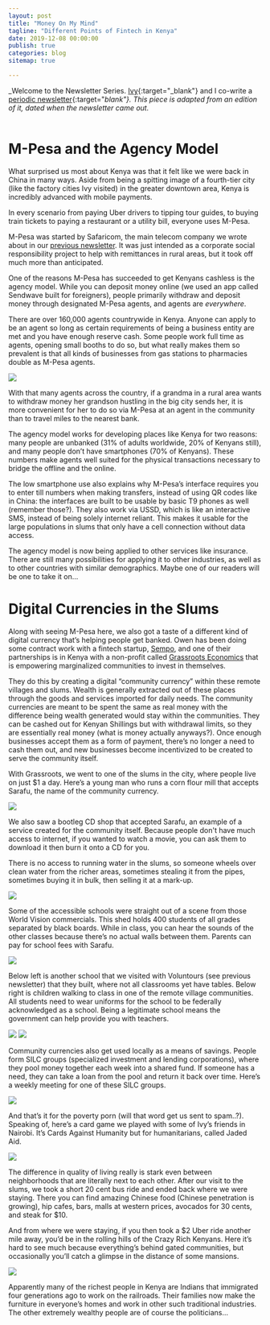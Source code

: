 ```yaml
---
layout: post
title: "Money On My Mind"
tagline: "Different Points of Fintech in Kenya"
date: 2019-12-08 00:00:00
publish: true
categories: blog
sitemap: true

---
```


_Welcome to the Newsletter Series. [Ivy](http://ivyxu.co/?utm_source=referral&&utm_medium=owenwangdotcom){:target="_blank"} and I co-write a [periodic newsletter](https://mailchi.mp/03e9ab1adc54/ivyowen){:target="_blank"}. This piece is adapted from an edition of it, dated when the newsletter came out._
<br/>
<br/>

# M-Pesa and the Agency Model

What surprised us most about Kenya was that it felt like we were back in China in many ways. Aside from being a spitting image of a fourth-tier city (like the factory cities Ivy visited) in the greater downtown area, Kenya is incredibly advanced with mobile payments.

In every scenario from paying Uber drivers to tipping tour guides, to buying train tickets to paying a restaurant or a utility bill, everyone uses M-Pesa.

M-Pesa was started by Safaricom, the main telecom company we wrote about in our [previous newsletter](/blog/kenya). It was just intended as a corporate social responsibility project to help with remittances in rural areas, but it took off much more than anticipated.

One of the reasons M-Pesa has succeeded to get Kenyans cashless is the agency model. While you can deposit money online (we used an app called Sendwave built for foreigners), people primarily withdraw and deposit money through designated M-Pesa agents, and agents are _everywhere_.

There are over 160,000 agents countrywide in Kenya. Anyone can apply to be an agent so long as certain requirements of being a business entity are met and you have enough reserve cash. Some people work full time as agents, opening small booths to do so, but what really makes them so prevalent is that all kinds of businesses from gas stations to pharmacies double as M-Pesa agents.

<img src="https://gallery.mailchimp.com/e9a2a7ba7716f6b270bbe04e5/images/c07f27b4-af13-4704-a942-13c8f2d9b9e3.jpg" />

With that many agents across the country, if a grandma in a rural area wants to withdraw money her grandson hustling in the big city sends her, it is more convenient for her to do so via M-Pesa at an agent in the community than to travel miles to the nearest bank. 

The agency model works for developing places like Kenya for two reasons: many people are unbanked (31% of adults worldwide, 20% of Kenyans still), and many people don’t have smartphones (70% of Kenyans). These numbers make agents well suited for the physical transactions necessary to bridge the offline and the online. 

The low smartphone use also explains why M-Pesa’s interface requires you to enter till numbers when making transfers, instead of using QR codes like in China: the interfaces are built to be usable by basic T9 phones as well (remember those?). They also work via USSD, which is like an interactive SMS, instead of being solely internet reliant. This makes it usable for the large populations in slums that only have a cell connection without data access.

The agency model is now being applied to other services like insurance. There are still many possibilities for applying it to other industries, as well as to other countries with similar demographics. Maybe one of our readers will be one to take it on...

# Digital Currencies in the Slums

Along with seeing M-Pesa here, we also got a taste of a different kind of digital currency that’s helping people get banked. Owen has been doing some contract work with a fintech startup, [Sempo](https://withsempo.com/), and one of their partnerships is in Kenya with a non-profit called [Grassroots Economics](https://www.grassrootseconomics.org/) that is empowering marginalized communities to invest in themselves.

They do this by creating a digital “community currency” within these remote villages and slums. Wealth is generally extracted out of these places through the goods and services imported for daily needs. The community currencies are meant to be spent the same as real money with the difference being wealth generated would stay within the communities. They can be cashed out for Kenyan Shillings but with withdrawal limits, so they are essentially real money (what is money actually anyways?). Once enough businesses accept them as a form of payment, there’s no longer a need to cash them out, and new businesses become incentivized to be created to serve the community itself.

With Grassroots, we went to one of the slums in the city, where people live on just $1 a day. Here’s a young man who runs a corn flour mill that accepts Sarafu, the name of the community currency.

<img src="https://gallery.mailchimp.com/e9a2a7ba7716f6b270bbe04e5/images/836310f8-0838-4004-94e7-b1ca1334c888.jpg" />

We also saw a bootleg CD shop that accepted Sarafu, an example of a service created for the community itself. Because people don't have much access to internet, if you wanted to watch a movie, you can ask them to download it then burn it onto a CD for you.
 
There is no access to running water in the slums, so someone wheels over clean water from the richer areas, sometimes stealing it from the pipes, sometimes buying it in bulk, then selling it at a mark-up.

<img src="https://gallery.mailchimp.com/e9a2a7ba7716f6b270bbe04e5/images/a800d767-1081-4988-96f0-8a64f47f23b5.jpg" />

Some of the accessible schools were straight out of a scene from those World Vision commercials. This shed holds 400 students of all grades separated by black boards. While in class, you can hear the sounds of the other classes because there’s no actual walls between them. Parents can pay for school fees with Sarafu.

<img src="https://gallery.mailchimp.com/e9a2a7ba7716f6b270bbe04e5/images/e50b201b-a722-4fd8-8b2a-68989e7eaa1b.jpg" />

Below left is another school that we visited with Voluntours (see previous newsletter) that they built, where not all classrooms yet have tables. Below right is children walking to class in one of the remote village communities. All students need to wear uniforms for the school to be federally acknowledged as a school. Being a legitimate school means the government can help provide you with teachers.

<img src="https://gallery.mailchimp.com/e9a2a7ba7716f6b270bbe04e5/images/22e86b39-b148-4bfb-b251-c73af2da04d2.jpg" />

<img src="https://gallery.mailchimp.com/e9a2a7ba7716f6b270bbe04e5/images/f4c7fa02-265d-47cf-9067-a518d19f5aff.jpg" />

Community currencies also get used locally as a means of savings. People form SILC groups (specialized investment and lending corporations), where they pool money together each week into a shared fund. If someone has a need, they can take a loan from the pool and return it back over time. Here’s a weekly meeting for one of these SILC groups.

<img src="https://gallery.mailchimp.com/e9a2a7ba7716f6b270bbe04e5/images/732985ef-6613-4fae-9db2-ae9ebc6309b6.jpg" />

And that’s it for the poverty porn (will that word get us sent to spam..?). Speaking of, here’s a card game we played with some of Ivy’s friends in Nairobi. It’s Cards Against Humanity but for humanitarians, called Jaded Aid.

<img src="https://gallery.mailchimp.com/e9a2a7ba7716f6b270bbe04e5/images/55551886-cf24-4ed6-83b3-6982ad8f83b0.jpg" />

The difference in quality of living really is stark even between neighborhoods that are literally next to each other. After our visit to the slums, we took a short 20 cent bus ride and ended back where we were staying. There you can find amazing Chinese food (Chinese penetration is growing), hip cafes, bars, malls at western prices, avocados for 30 cents, and steak for $10.

And from where we were staying, if you then took a $2 Uber ride another mile away, you’d be in the rolling hills of the Crazy Rich Kenyans. Here it’s hard to see much because everything’s behind gated communities, but occasionally you’ll catch a glimpse in the distance of some mansions. 

<img src="https://gallery.mailchimp.com/e9a2a7ba7716f6b270bbe04e5/images/b084e473-1357-4ab8-bbd0-7222c7579cea.jpg" />

Apparently many of the richest people in Kenya are Indians that immigrated four generations ago to work on the railroads. Their families now make the furniture in everyone’s homes and work in other such traditional industries. The other extremely wealthy people are of course the politicians...